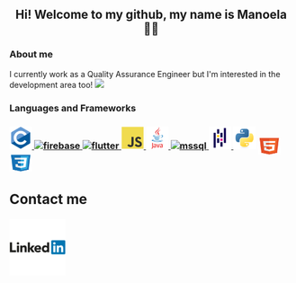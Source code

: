 ## <p align="center">Hi! Welcome to my github, my name is Manoela 👩‍💻 </p>

### About me
I currently work as a Quality Assurance Engineer but I'm interested in the development area too!
 <img height="180em" src="https://github-readme-stats.vercel.app/api/top-langs/?username=manoelatimossi&layout=compact&langs_count=7&theme=omni"/>
<h3>Languages and Frameworks <h3/>
 <a href="https://www.cprogramming.com/" target="_blank" rel="noreferrer"> <img src="https://raw.githubusercontent.com/devicons/devicon/master/icons/c/c-original.svg" alt="c" width="40" height="40"/> </a> <a href="https://firebase.google.com/" target="_blank" rel="noreferrer"> <img src="https://www.vectorlogo.zone/logos/firebase/firebase-icon.svg" alt="firebase" width="40" height="40"/> </a> <a href="https://flutter.dev" target="_blank" rel="noreferrer"> <img src="https://www.vectorlogo.zone/logos/flutterio/flutterio-icon.svg" alt="flutter" width="40" height="40"/><a href="https://developer.mozilla.org/en-US/docs/Web/JavaScript" target="_blank" rel="noreferrer"> <img src="https://raw.githubusercontent.com/devicons/devicon/master/icons/javascript/javascript-original.svg" alt="javascript" width="40" height="40"/> </a> <a href="https://www.java.com/" target="_blank" rel="noreferrer"> <img src="https://raw.githubusercontent.com/devicons/devicon/master/icons/java/java-original-wordmark.svg" alt="java" width="40" height="40"/> </a> <a href="https://www.microsoft.com/en-us/sql-server" target="_blank" rel="noreferrer"> <img src="https://www.svgrepo.com/show/303229/microsoft-sql-server-logo.svg" alt="mssql" width="40" height="40"/> </a> <a href="https://pandas.pydata.org/" target="_blank" rel="noreferrer"> <img src="https://raw.githubusercontent.com/devicons/devicon/2ae2a900d2f041da66e950e4d48052658d850630/icons/pandas/pandas-original.svg" alt="pandas" width="40" height="40"/> </a><a href="https://www.python.org" target="_blank" rel="noreferrer"> <img src="https://raw.githubusercontent.com/devicons/devicon/master/icons/python/python-original.svg" alt="python" width="40" height="40"/></a>
 <a href="https://developer.mozilla.org/pt-BR/docs/Web/HTML" target=_blank" rel=noreferrer> <img align="center" alt="HTML" height="30" width="40" src="https://raw.githubusercontent.com/devicons/devicon/master/icons/html5/html5-original.svg"><a/>
  <a href="https://developer.mozilla.org/pt-BR/docs/Web/CSS" target=_blank" rel=noreferrer><img align="center" alt="CSS" height="30" width="40" src="https://raw.githubusercontent.com/devicons/devicon/master/icons/css3/css3-original.svg"><a/>
 <h2> Contact me </h2>
 <a href="https://br.linkedin.com/in/manoela-timossi-lubambo-1a77aa129"" target="_blank" rel="noreferrer"> <img src="https://raw.githubusercontent.com/devicons/devicon/master/icons/linkedin/linkedin-original-wordmark.svg" alt="c" width="100" height="100"/> </a>
